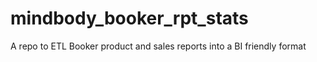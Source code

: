 # mindbody_booker_rpt_stats
A repo to ETL Booker product and sales reports into a BI friendly format
